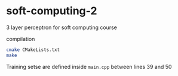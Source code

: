 # soft-computing-2
3 layer perceptron for soft computing course

compilation
```bash
cmake CMakeLists.txt
make
```

Training setse are defined inside `main.cpp` between lines 39 and 50
